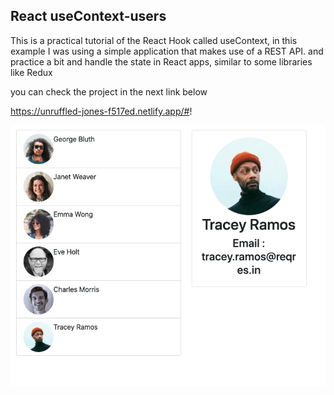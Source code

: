 ## React useContext-users

This is a practical tutorial of the React Hook called useContext, in this example I was using a simple application that makes use of a REST API. and practice a bit and handle the state in React apps, similar to some libraries like Redux

you can check the project in the next link below

https://unruffled-jones-f517ed.netlify.app/#!

<img src='https://github.com/TotoroDavid/React-useContext-users/blob/master/public/Screen%20Shot%202021-07-18%20at%2010.57.36%20am.png?raw=true'>
